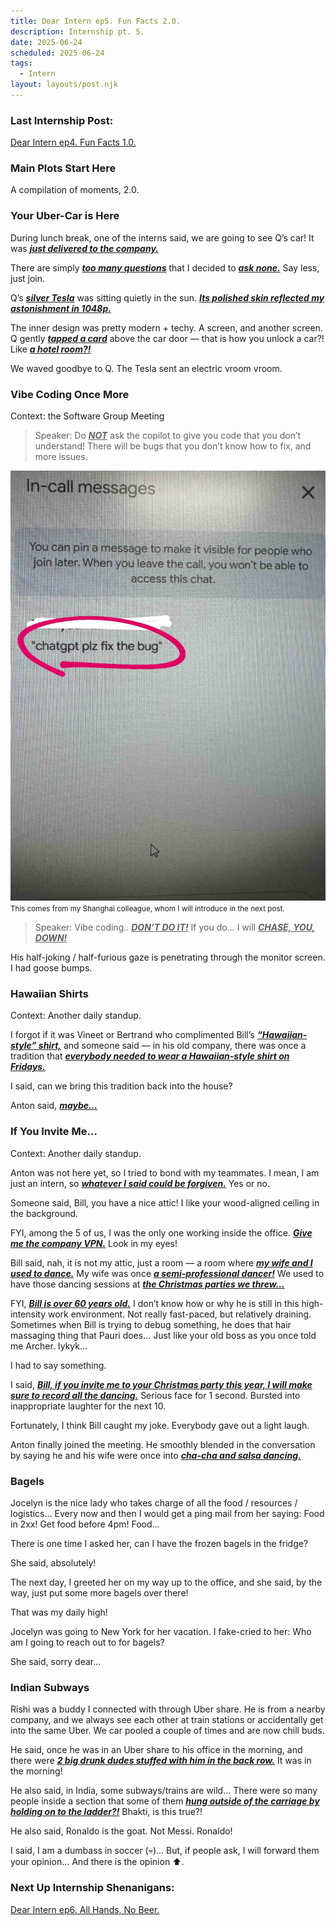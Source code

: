 ```yaml
---
title: Dear Intern ep5. Fun Facts 2.0.
description: Internship pt. 5.
date: 2025-06-24
scheduled: 2025-06-24
tags:
  - Intern
layout: layouts/post.njk
---
```


<h3>Last Internship Post:</h3>
<a href="{{ '/posts/dearinternep4/' | url }}">Dear Intern ep4. Fun Facts 1.0.</a>

<h3>Main Plots Start Here</h3>

A compilation of moments, 2.0.

<h3>Your Uber-Car is Here</h3>

During lunch break, one of the interns said, we are going to see Q’s car! It was ***<u>just delivered to the company.***</u>

There are simply ***<u>too many questions***</u> that I decided to ***<u>ask none.***</u> Say less, just join.

Q’s ***<u>silver Tesla***</u> was sitting quietly in the sun. ***<u>Its polished skin reflected my astonishment in 1048p.***</u>

The inner design was pretty modern + techy. A screen, and another screen. Q gently ***<u>tapped a card***</u> above the car door — that is how you unlock a car?! Like ***<u>a hotel room?!***</u>

We waved goodbye to Q. The Tesla sent an electric vroom vroom.

<h3>Vibe Coding Once More</h3>

Context: the Software Group Meeting

>Speaker: Do ***<u>NOT***</u> ask the copilot to give you code that you don’t understand! There will be bugs that you don’t know how to fix, and more issues.

![Use ChatGPT to debug.](/img/blog5.0/ai_fix_bug_pls.jpeg)
<small>This comes from my Shanghai colleague, whom I will introduce in the next post.</small>

>Speaker: Vibe coding.. ***<u>DON’T DO IT!***</u> If you do… I will ***<u>CHASE, YOU, DOWN!***</u>

His half-joking / half-furious gaze is penetrating through the monitor screen. I had goose bumps.

<h3>Hawaiian Shirts</h3>

Context: Another daily standup.

I forgot if it was Vineet or Bertrand who complimented Bill’s ***<u>“Hawaiian-style” shirt,***</u> and someone said — in his old company, there was once a tradition that ***<u>everybody needed to wear a Hawaiian-style shirt on Fridays.***</u>

I said, can we bring this tradition back into the house?

Anton said, ***<u>maybe…***</u>

<h3>If You Invite Me…</h3>

Context: Another daily standup.

Anton was not here yet, so I tried to bond with my teammates. I mean, I am just an intern, so ***<u>whatever I said could be forgiven.***</u> Yes or no.

Someone said, Bill, you have a nice attic! I like your wood-aligned ceiling in the background.

FYI, among the 5 of us, I was the only one working inside the office. ***<u>Give me the company VPN.***</u> Look in my eyes!

Bill said, nah, it is not my attic, just a room — a room where ***<u>my wife and I used to dance.***</u> My wife was once ***<u>a semi-professional dancer!***</u> We used to have those dancing sessions at ***<u>the Christmas parties we threw…***</u>

FYI, ***<u>Bill is over 60 years old.***</u> I don’t know how or why he is still in this high-intensity work environment. Not really fast-paced, but relatively draining. Sometimes when Bill is trying to debug something, he does that hair massaging thing that Pauri does... Just like your old boss as you once told me Archer. Iykyk...

I had to say something.

I said, ***<u>Bill, if you invite me to your Christmas party this year, I will make sure to record all the dancing.***</u> Serious face for 1 second. Bursted into inappropriate laughter for the next 10.

Fortunately, I think Bill caught my joke. Everybody gave out a light laugh.

Anton finally joined the meeting. He smoothly blended in the conversation by saying he and his wife were once into ***<u>cha-cha and salsa dancing.***</u>

<h3>Bagels</h3>

Jocelyn is the nice lady who takes charge of all the food / resources / logistics... Every now and then I would get a ping mail from her saying: Food in 2xx! Get food before 4pm! Food...

There is one time I asked her, can I have the frozen bagels in the fridge?

She said, absolutely!

The next day, I greeted her on my way up to the office, and she said, by the way, just put some more bagels over there!

That was my daily high!

Jocelyn was going to New York for her vacation. I fake-cried to her: Who am I going to reach out to for bagels?

She said, sorry dear...

<h3>Indian Subways</h3>

Rishi was a buddy I connected with through Uber share. He is from a nearby company, and we always see each other at train stations or accidentally get into the same Uber. We car pooled a couple of times and are now chill buds.

He said, once he was in an Uber share to his office in the morning, and there were ***<u>2 big drunk dudes stuffed with him in the back row.***</u> It was in the morning!

He also said, in India, some subways/trains are wild… There were so many people inside a section that some of them ***<u>hung outside of the carriage by holding on to the ladder?!***</u> Bhakti, is this true?!

He also said, Ronaldo is the goat. Not Messi. Ronaldo!

I said, I am a dumbass in soccer (💀)... But, if people ask, I will forward them your opinion... And there is the opinion ⬆️.


<h3>Next Up Internship Shenanigans:</h3>
<a href="{{ '/posts/dearinternep6/' | url }}">Dear Intern ep6. All Hands, No Beer.</a>

